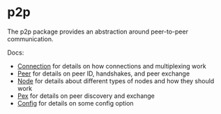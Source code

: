 # p2p

The p2p package provides an abstraction around peer-to-peer communication.

Docs:

- [Connection](https://github.com/tendermint/tendermint/blob/v0.33.x/spec/p2p/connection.md) for details on how connections and multiplexing work
- [Peer](https://github.com/tendermint/tendermint/blob/v0.33.x/spec/p2p/node.md) for details on peer ID, handshakes, and peer exchange
- [Node](https://github.com/tendermint/tendermint/blob/v0.33.x/spec/p2p/node.md) for details about different types of nodes and how they should work
- [Pex](https://github.com/tendermint/tendermint/blob/v0.33.x/spec/reactors/pex/pex.md) for details on peer discovery and exchange
- [Config](https://github.com/tendermint/tendermint/blob/v0.33.x/spec/p2p/config.md) for details on some config option
